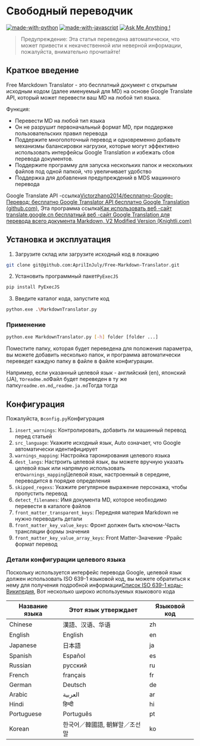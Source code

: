 # Свободный переводчик

[![made-with-python](https://img.shields.io/badge/Made%20with-Python-1f425f.svg)](https://www.python.org/)
[![made-with-javascript](https://img.shields.io/badge/Made%20with-JavaScript-1f425f.svg)](https://www.javascript.com)
[![Ask Me Anything !](https://img.shields.io/badge/Ask%20me-anything-1abc9c.svg)](https://GitHub.com/Naereen/ama)

> Предупреждение: Эта статья переведена автоматически, что может привести к некачественной или неверной информации, пожалуйста, внимательно прочитайте!

## Краткое введение

Free Marckdown Translator - это бесплатный документ с открытым исходным кодом (далее именуемый для MD) на основе Google Translate API, который может перевести ваш MD на любой тип языка.

Функция:

- Перевести MD на любой тип языка
- Он не разрушит первоначальный формат MD, при поддержке пользовательских правил перевода
- Поддержите многопоточный перевод и одновременно добавьте механизмы балансировки нагрузки, которые могут эффективно использовать интерфейсы Google Translation и избежать сбоя перевода документов.
- Поддержите программу для запуска нескольких папок и нескольких файлов под одной папкой, что увеличивает удобство
- Поддержка для добавления предупреждений в MDS машинного перевода

Google Translate API -ссылка[Victorzhang2014/бесплатно-Google-Перевод: бесплатно Google Translator API бесплатно Google Translation (github.com)](https://github.com/VictorZhang2014/free-google-translate), Эта программа ссылка[Как использовать веб -сайт translate.google.cn бесплатный веб -сайт Google Translation для перевода всего документа Markdown, V2 Modified Version (Knightli.com)](https://www.knightli.com/zh-tw/2022/04/24/免費-google-翻譯-整篇-markdown-文檔-修改版/)

## Установка и эксплуатация

1. Загрузите склад или загрузите исходный код в локацию

```bash
git clone git@github.com:AprilInJuly/Free-Markdown-Translator.git
```

2. Установить программный пакет`PyExecJS`

```bash
pip install PyExecJS
```

3. Введите каталог кода, запустите код

```bash
python.exe .\MarkdownTranslator.py
```

### Применение

```bash
python.exe MarkdownTranslator.py [-h] folder [folder ...]
```

Поместите папку, которая будет переведена для положения параметра, вы можете добавить несколько папок, и программа автоматически переведет каждую папку в файле в файле конфигурации.

Например, если указанный целевой язык - английский (en), японский (JA), то`readme.md`Файл будет переведен в ту же папку`readme.en.md`,,`readme.ja.md`Тогда тогда

## Конфигурация

Пожалуйста, в`config.py`Конфигурация

1. `insert_warnings`: Контролировать, добавить ли машинный перевод перед статьей
2. `src_language`: Укажите исходный язык, Auto означает, что Google автоматически идентифицирует
3. `warnings_mapping`: Настройка таронирования целевого языка
4. `dest_langs`: Настроить целевой язык, вы можете вручную указать целевой язык или напрямую использовать его`warnings_mapping`Целевой язык, настроенный в середине, переводится в порядке определения
5. `skipped_regexs`: Укажите регулярное выражение персонажа, чтобы пропустить перевод
6. `detect_filenames`: Имя документа MD, которое необходимо перевести в каталоге файлов
7. `front_matter_transparent_keys`: Передняя материя Markdown не нужно переводить детали
8. `front_matter_key_value_keys`: Фронт должен быть ключом-Часть трансляции формы значения
9. `front_matter_key_value_array_keys`: Front Matter-Значение -Ррайс формат перевод

### Детали конфигурации целевого языка

Поскольку используется интерфейс перевода Google, целевой язык должен использовать ISO 639-1 языковой код, вы можете обратиться к нему для получения подробной информации[Список ISO 639-1 коды- Википедия](https://en.wikipedia.org/wiki/List_of_ISO_639-1_codes), Вот несколько широко используемых языкового кода

| Название языка| Этот язык утверждает| Языковой код|
| ---------- | ------------------------------ | -------- |
| Chinese    | 漢語、汉语、华语               | zh       |
| English    | English                        | en       |
| Japanese   | 日本語                         | ja       |
| Spanish    | Español                        | es       |
| Russian    | русский                        | ru       |
| French     | français                       | fr       |
| German     | Deutsch                        | de       |
| Arabic     | العربية                        | ar       |
| Hindi      | हिन्दी                          | hi       |
| Portuguese | Português                      | pt       |
| Korean     | 한국어／韓國語, 朝鮮말／조선말 | ko       |


